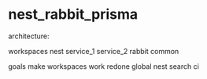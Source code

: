 # nest_rabbit_prisma

architecture:

workspaces
  nest
  service_1
  service_2
  rabbit
  common


goals
  make workspaces work
  redone global nest search
  ci

